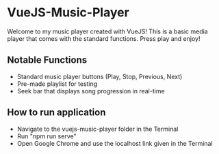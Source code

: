 # VueJS-Music-Player

Welcome to my music player created with VueJS! This is a basic media player that comes with the standard functions. Press play and enjoy!

## Notable Functions
- Standard music player buttons (Play, Stop, Previous, Next)
- Pre-made playlist for testing
- Seek bar that displays song progression in real-time

## How to run application
- Navigate to the vuejs-music-player folder in the Terminal
- Run "npm run serve"
- Open Google Chrome and use the localhost link given in the Terminal